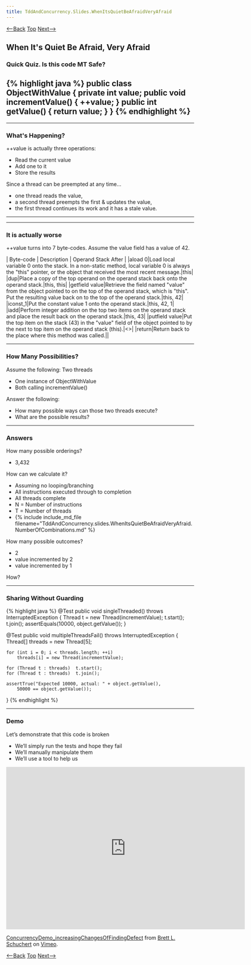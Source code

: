 ```yaml
---
title: TddAndConcurrency.Slides.WhenItsQuietBeAfraidVeryAfraid
---
```

[<--Back](TddAndConcurrency.Slides.DoOneThingWellWell) [Top](TddAndConcurrency.Slides) [Next-->](TddAndConcurrency.Slides.ICantWaitWellYouShouldntHaveTo)

## When It's Quiet Be Afraid, Very Afraid

### Quick Quiz. Is this code MT Safe?
{% highlight java %}
public class ObjectWithValue {
    private int value;
    public void incrementValue() { ++value; }
    public int getValue() { return value; }
}
{% endhighlight %}
----
----
### What's Happening?
++value is actually three operations:
* Read the current value 
* Add one to it
* Store the results

Since a thread can be preempted at any time…
* one thread reads the value, 
* a second thread preempts the first & updates the value, 
* the first thread continues its work and it has a stale value.
----
----
### It is actually worse
++value turns into 7 byte-codes. Assume the value field has a value of 42.

| Byte-code | Description | Operand Stack After |
|aload 0|Load local variable 0 onto the stack. In a non-static method, local variable 0 is always the "this" pointer, or the object that received the most recent message.|this|
|dup|Place a copy of the top operand on the operand stack back onto the operand stack.|this, this|
|getfield value|Retrieve the field named "value" from the object pointed to on the top of the operand stack, which is "this". Put the resulting value back on to the top of the operand stack.|this, 42|
|iconst_1|Put the constant value 1 onto the operand stack.|this, 42, 1|
|iadd|Perform integer addition on the top two items on the operand stack and place the result back on the operand stack.|this, 43|
|putfield value|Put the top item on the stack (43) in the "value" field of the object pointed to by the next to top item on the operand stack (this).|<<empty>>|
|return|Return back to the place where this method was called.||

----

### How Many Possibilities?
Assume the following:
Two threads
* One instance of ObjectWithValue
* Both calling incrementValue()

Answer the following:
* How many possible ways can those two threads execute?
* What are the possible results?

----

### Answers
How many possible orderings?
* 3,432

How can we calculate it?
* Assuming no looping/branching
* All instructions executed through to completion
* All threads complete
* N = Number of instructions
* T = Number of threads
* {% include include_md_file filename="TddAndConcurrency.slides.WhenItsQuietBeAfraidVeryAfraid.NumberOfCombinations.md" %}

How many possible outcomes?
* 2
* value incremented by 2
* value incremented by 1

How?

----

### Sharing Without Guarding
{% highlight java %}
@Test
public void singleThreaded() throws InterruptedException {
    Thread t = new Thread(incrementValue);
    t.start();
    t.join();
    assertEquals(10000, object.getValue());
}

@Test
public void multipleThreadsFail() throws InterruptedException {
    Thread[] threads = new Thread[5];

    for (int i = 0; i < threads.length; ++i)
        threads[i] = new Thread(incrementValue);

    for (Thread t : threads)  t.start();
    for (Thread t : threads)  t.join();
        
    assertTrue("Expected 10000, actual: " + object.getValue(),
        50000 == object.getValue());
}
{% endhighlight %}

----

### Demo
Let’s demonstrate that this code is broken
* We’ll simply run the tests and hope they fail
* We’ll manually manipulate them
* We’ll use a tool to help us

<iframe src="https://player.vimeo.com/video/291224849" width="640" height="436" frameborder="0" webkitallowfullscreen mozallowfullscreen allowfullscreen></iframe>
<p><a href="https://vimeo.com/291224849">ConcurrencyDemo_increasingChangesOfFindingDefect</a> from <a href="https://vimeo.com/user3159463">Brett L. Schuchert</a> on <a href="https://vimeo.com">Vimeo</a>.</p>

[<--Back](TddAndConcurrency.Slides.DoOneThingWellWell) [Top](TddAndConcurrency.Slides) [Next-->](TddAndConcurrency.Slides.ICantWaitWellYouShouldntHaveTo)

